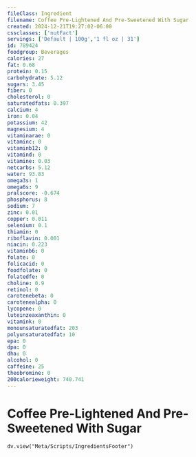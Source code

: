 ```yaml
---
fileClass: Ingredient
filename: Coffee Pre-Lightened And Pre-Sweetened With Sugar
created: 2024-12-21T19:27:02-06:00
cssclasses: ['nutFact']
servings: ['Default | 100g','1 fl oz | 31']
id: 789424
foodgroup: Beverages
calories: 27
fat: 0.68
protein: 0.15
carbohydrate: 5.12
sugars: 3.45
fiber: 0
cholesterol: 0
saturatedfats: 0.397
calcium: 4
iron: 0.04
potassium: 42
magnesium: 4
vitaminarae: 0
vitaminc: 0
vitaminb12: 0
vitamind: 0
vitamine: 0.03
netcarbs: 5.12
water: 93.83
omega3s: 1
omega6s: 9
pralscore: -0.674
phosphorus: 8
sodium: 7
zinc: 0.01
copper: 0.011
selenium: 0.1
thiamin: 0
riboflavin: 0.001
niacin: 0.223
vitaminb6: 0
folate: 0
folicacid: 0
foodfolate: 0
folatedfe: 0
choline: 0.9
retinol: 0
carotenebeta: 0
carotenealpha: 0
lycopene: 0
luteinzeaxanthin: 0
vitamink: 0
monounsaturatedfat: 203
polyunsaturatedfat: 10
epa: 0
dpa: 0
dha: 0
alcohol: 0
caffeine: 25
theobromine: 0
200calorieweight: 740.741
---
```


# Coffee Pre-Lightened And Pre-Sweetened With Sugar

```dataviewjs
dv.view("Meta/Scripts/IngredientsFooter")
```